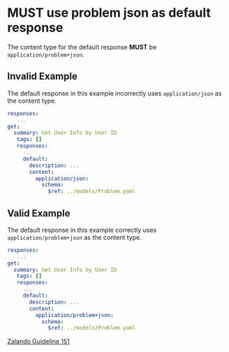 # **MUST** use problem json as default response

The content type for the default response **MUST** be `application/problem+json`.

## Invalid Example

The default response in this example incorrectly uses `application/json` as the content type.

```yaml
responses:
   ...
get:
  summary: Get User Info by User ID
   tags: []
   responses:
     ...
     default:
       description: ...
       content:
         application/json:
           schema:
             $ref: ../models/Problem.yaml
```

## Valid Example

The default response in this example correctly uses `application/problem+json` as the content type.

```yaml
responses:
   ...
get:
  summary: Get User Info by User ID
   tags: []
   responses:
     ...
     default:
       description: ...
       content:
         application/problem+json:
           schema:
             $ref: ../models/Problem.yaml
```

[Zalando Guideline 151][1]

[1]: https://opensource.zalando.com/restful-api-guidelines/#151
